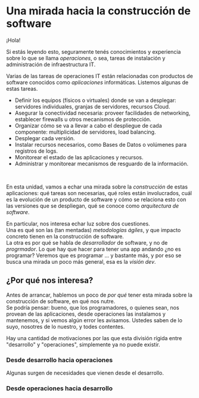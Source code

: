 # Una mirada hacia la construcción de software

¡Hola!

Si estás leyendo esto, seguramente tenés conocimientos y experiencia sobre lo que se llama _operaciones_, o sea, tareas de instalación y administración de infraestructura IT.

Varias de las tareas de operaciones IT están relacionadas con productos de software conocidos como _aplicaciones_ informáticas. Listemos algunas de estas tareas.
- Definir los equipos (físicos o virtuales) donde se van a desplegar: servidores individuales, granjas de servidores, recursos Cloud. 
- Asegurar la conectividad necesaria: proveer facilidades de networking, establecer firewalls u otros mecanismos de protección.
- Organizar cómo se va a llevar a cabo el despliegue de cada componente: multiplicidad de servidores, load balancing.
- Desplegar cada versión.
- Instalar recursos necesarios, como Bases de Datos o volúmenes para registros de logs.
- Monitorear el estado de las aplicaciones y recursos.
- Administrar y monitorear mecanismos de resguardo de la información.

<br/>

En esta unidad, vamos a echar una mirada sobre la _construcción_ de estas aplicaciones: qué tareas son necesarias, qué roles están involucrados, cuál es la evolución de un producto de software y cómo se relaciona esto con las versiones que se despliegan, qué se conoce como _arquitectura de software_.

En particular, nos interesa echar luz sobre dos cuestiones.  
Una es qué son las (tan mentadas) _metodologías ágiles_, y que impacto concreto tienen en la construcción de software.  
La otra es por qué se habla de _desarrollador_ de software, y no de _progrmador_. Lo que hay que hacer para tener una app andando ¿no es programar? Veremos que es programar ... y bastante más, y por eso se busca una mirada un poco más general, esa es la _visión dev_.


## ¿Por qué nos interesa?
Antes de arrancar, hablemos un poco de _por qué_ tener esta mirada sobre la construcción de software, en qué nos nutre.  
Se podría pensar: bueno, que los programadores, o quienes sean, nos provean de las aplicaciones, desde operaciones las instalamos y mantenemos, y si vemos algún error les avisamos. Ustedes saben de lo suyo, nosotres de lo nuestro, y todes contentes.

Hay una cantidad de motivaciones por las que esta división rígida entre "desarrollo" y "operaciones", simplemente ya no puede existir.


### Desde desarrollo hacia operaciones

Algunas surgen de necesidades que vienen desde el desarrollo.



### Desde operaciones hacia desarrollo

